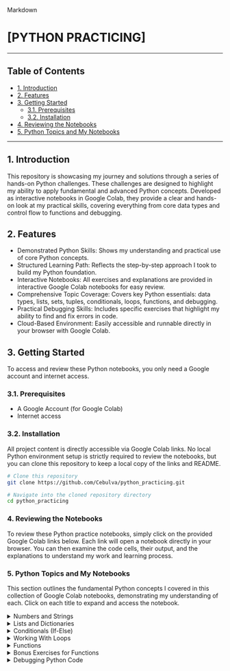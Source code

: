Markdown

# [PYTHON PRACTICING]

---

## Table of Contents

- [1. Introduction](#1-introduction)
- [2. Features](#2-features)
- [3. Getting Started](#3-getting-started)
    - [3.1. Prerequisites](#31-prerequisites)
    - [3.2. Installation](#32-installation)
- [4. Reviewing the Notebooks](#4-reviewing-the-notebooks)
- [5. Python Topics and My Notebooks](#5-python-topics-and-my-notebooks)

---

## 1. Introduction

This repository is showcasing my journey and solutions through a series of hands-on Python challenges. These challenges are designed to highlight my ability to apply fundamental and advanced Python concepts. Developed as interactive notebooks in Google Colab, they provide a clear and hands-on look at my practical skills, covering everything from core data types and control flow to functions and debugging.

## 2. Features

- Demonstrated Python Skills: Shows my understanding and practical use of core Python concepts.
- Structured Learning Path: Reflects the step-by-step approach I took to build my Python foundation.
- Interactive Notebooks: All exercises and explanations are provided in interactive Google Colab notebooks for easy review.
- Comprehensive Topic Coverage: Covers key Python essentials: data types, lists, sets, tuples, conditionals, loops, functions, and debugging.
- Practical Debugging Skills: Includes specific exercises that highlight my ability to find and fix errors in code.
- Cloud-Based Environment: Easily accessible and runnable directly in your browser with Google Colab.

## 3. Getting Started

To access and review these Python notebooks, you only need a Google account and internet access.

### 3.1. Prerequisites

- A Google Account (for Google Colab)
- Internet access

### 3.2. Installation

All project content is directly accessible via Google Colab links. No local Python environment setup is strictly required to review the notebooks, but you can clone this repository to keep a local copy of the links and README.

```bash
# Clone this repository
git clone https://github.com/Cebulva/python_practicing.git

# Navigate into the cloned repository directory
cd python_practicing
```

### 4. Reviewing the Notebooks

To review these Python practice notebooks, simply click on the provided Google Colab links below. Each link will open a notebook directly in your browser. You can then examine the code cells, their output, and the explanations to understand my work and learning process.

### 5. Python Topics and My Notebooks

This section outlines the fundamental Python concepts I covered in this collection of Google Colab notebooks, demonstrating my understanding of each. Click on each title to expand and access the notebook.

<details>
<summary>Numbers and Strings</summary>
<br>
This notebook demonstrates my understanding of basic Python elements: comments, variables, and fundamental data types including numbers (integers, floats) and strings (with f-string formatting), along with Booleans.
<br>
<a href="https://colab.research.google.com/drive/1QBAa03oVtDzKXU2Y772tKKBAPXGUts3H?usp=sharing">Open Notebook: Numbers and Strings</a>
</details>

<details>
<summary>Lists and Dictionaries</summary>
<br>
Here, I showcase my work with core Python collections: lists (creation, access, updates, removals, and two-dimensional lists), dictionaries (creation, access, updates, removals), and an introduction to tuples and sets.
<br>
<a href="https://colab.research.google.com/drive/1QPVJG8e_pwkTB6qg8sLUW9TCuHj4DkZK?usp=sharing">Open Notebook: Lists and Dictionaries</a>
</details>

<details>
<summary>Conditionals (If-Else)</summary>
<br>
This notebook illustrates my ability to implement conditional logic using if, elif, and else statements, covering conditions, indentation rules, logical operators (AND, OR), and incorporating user input with input().
<br>
<a href="https://colab.research.google.com/drive/1mN3p5exJjYL9qn5h-BW-uuUt7r2kXA2x?usp=sharing">Open Notebook: Conditionals (If-Else)</a>
</details>

<details>
<summary>Working With Loops</summary>
<br>
I demonstrate my understanding of iteration with for loops (looping through lists, strings, dictionaries, and ranges) and while loops. This section also explores my application of control flow statements like break and continue, and nested loops.
<br>
<a href="https://colab.research.google.com/drive/1FINSWfvwaE9fbupFIXd4eDh8qi8SLdSl?usp=sharing">Open Notebook: Working With Loops</a>
</details>

<details>
<summary>Functions</summary>
<br>
This notebook shows how I define and use functions in Python, including handling single and multiple arguments, positional and keyword arguments, default values, and an introduction to modules.
<br>
<a href="https://colab.research.google.com/drive/1OWtQ1K2SmynPRN3UtQC87es0qrgUbHdF?usp=sharing">Open Notebook: Functions</a>
</details>

<details>
<summary>Bonus Exercises for Functions</summary>
<br>
This section contains additional exercises I completed to deepen my understanding and application of Python functions.
<br>
<a href="https://colab.research.google.com/drive/1zappmM1ysaxHGIEJgvBXyYUx3I5xbffi?usp=sharing">Open Notebook: Bonus Exercises for Functions</a>
</details>

<details>
<summary>Debugging Python Code</summary>
<br>
This notebook offers practical exercises where I identified and fixed common mistakes in Python code, enhancing my debugging skills. Each example presented code with errors that I resolved.
<br>
<a href="https://colab.research.google.com/drive/1685bcWjNugFve0HVQoXmCogAdlkW2ffE?usp=sharing">Open Notebook: Debugging Python Code</a>
</details>
